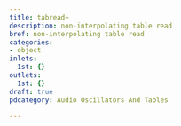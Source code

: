 ```yaml
---
title: tabread~
description: non-interpolating table read
bref: non-interpolating table read
categories:
- object
inlets:
  1st: {}
outlets:
  1st: {}
draft: true
pdcategory: Audio Oscillators And Tables

---
```


